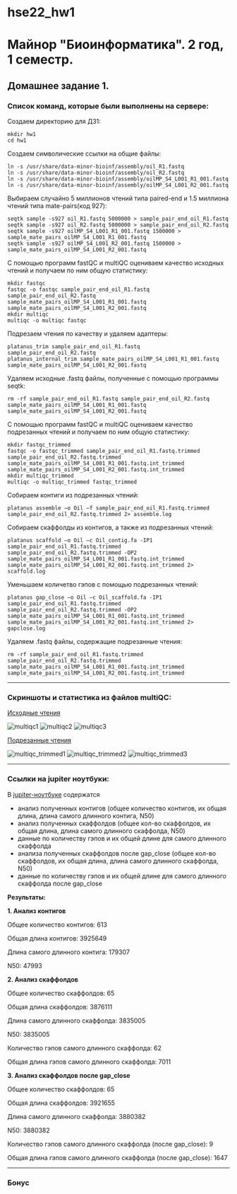 # hse22_hw1

# Майнор "Биоинформатика". 2 год, 1 семестр.
## Домашнее задание 1.

### Список команд, которые были выполнены на сервере:

Создаем директорию для ДЗ1:
```
mkdir hw1
cd hw1
```

Cоздаем символические ссылки на общие файлы:
```
ln -s /usr/share/data-minor-bioinf/assembly/oil_R1.fastq
ln -s /usr/share/data-minor-bioinf/assembly/oil_R2.fastq
ln -s /usr/share/data-minor-bioinf/assembly/oilMP_S4_L001_R1_001.fastq
ln -s /usr/share/data-minor-bioinf/assembly/oilMP_S4_L001_R2_001.fastq
```

Выбираем случайно 5 миллионов чтений типа paired-end и 1.5 миллиона чтений типа mate-pairs(код 927):
```
seqtk sample -s927 oil_R1.fastq 5000000 > sample_pair_end_oil_R1.fastq
seqtk sample -s927 oil_R2.fastq 5000000 > sample_pair_end_oil_R2.fastq
seqtk sample -s927 oilMP_S4_L001_R1_001.fastq 1500000 > sample_mate_pairs_oilMP_S4_L001_R1_001.fastq
seqtk sample -s927 oilMP_S4_L001_R2_001.fastq 1500000 > sample_mate_pairs_oilMP_S4_L001_R2_001.fastq
```

С помощью программ fastQC и multiQC оцениваем качество исходных чтений и получаем по ним общую статистику:
```
mkdir fastqc
fastqc -o fastqc sample_pair_end_oil_R1.fastq sample_pair_end_oil_R2.fastq sample_mate_pairs_oilMP_S4_L001_R1_001.fastq sample_mate_pairs_oilMP_S4_L001_R2_001.fastq
mkdir multiqc
multiqc -o multiqc fastqc
```

Подрезаем чтения по качеству и удаляем адаптеры:
```
platanus_trim sample_pair_end_oil_R1.fastq sample_pair_end_oil_R2.fastq
platanus_internal_trim sample_mate_pairs_oilMP_S4_L001_R1_001.fastq sample_mate_pairs_oilMP_S4_L001_R2_001.fastq
```

Удаляем исходные .fastq файлы, полученные с помощью программы seqtk:
```
rm -rf sample_pair_end_oil_R1.fastq sample_pair_end_oil_R2.fastq sample_mate_pairs_oilMP_S4_L001_R1_001.fastq sample_mate_pairs_oilMP_S4_L001_R2_001.fastq
```

С помощью программ fastQC и multiQC оцениваем качество подрезанных чтений и получаем по ним общую статистику:
```
mkdir fastqc_trimmed
fastqc -o fastqc_trimmed sample_pair_end_oil_R1.fastq.trimmed sample_pair_end_oil_R2.fastq.trimmed sample_mate_pairs_oilMP_S4_L001_R1_001.fastq.int_trimmed sample_mate_pairs_oilMP_S4_L001_R2_001.fastq.int_trimmed
mkdir multiqc_trimmed
multiqc -o multiqc_trimmed fastqc_trimmed
```

Собираем контиги из подрезанных чтений:
```
platanus assemble –o Oil –f sample_pair_end_oil_R1.fastq.trimmed sample_pair_end_oil_R2.fastq.trimmed 2> assemble.log
```

Cобираем скаффолды из контигов, а также из подрезанных чтений:
```
platanus scaffold –o Oil –c Oil_contig.fa -IP1 sample_pair_end_oil_R1.fastq.trimmed sample_pair_end_oil_R2.fastq.trimmed -OP2 sample_mate_pairs_oilMP_S4_L001_R1_001.fastq.int_trimmed sample_mate_pairs_oilMP_S4_L001_R2_001.fastq.int_trimmed 2> scaffold.log
```

Уменьшаем количетво гэпов с помощью подрезанных чтений:
```
platanus gap_close –o Oil –c Oil_scaffold.fa -IP1 sample_pair_end_oil_R1.fastq.trimmed sample_pair_end_oil_R2.fastq.trimmed -OP2 sample_mate_pairs_oilMP_S4_L001_R1_001.fastq.int_trimmed sample_mate_pairs_oilMP_S4_L001_R2_001.fastq.int_trimmed 2> gapclose.log
```
 
Удаляем  .fastq файлы, содержащие подрезанные чтения:
```
rm -rf sample_pair_end_oil_R1.fastq.trimmed sample_pair_end_oil_R2.fastq.trimmed sample_mate_pairs_oilMP_S4_L001_R1_001.fastq.int_trimmed sample_mate_pairs_oilMP_S4_L001_R2_001.fastq.int_trimmed
```

____

### Скриншоты и статистика из файлов multiQC:

[Исходные чтения](html_reports/multiqc_report.html)

![multiqc1](screenshots/multiqc1.jpg)
![multiqc2](screenshots/multiqc2.jpg)
![multiqc3](screenshots/multiqc3.jpg)

[Подрезанные чтения](html_reports/multiqc_trimmed_report.html)

![multiqc_trimmed1](screenshots/multiqc_trimmed1.jpg)
![multiqc_trimmed2](screenshots/multiqc_trimmed2.jpg)
![multiqc_trimmed3](screenshots/multiqc_trimmed3.jpg)

____

### Ссылки на jupiter ноутбуки:

В [jupiter-ноутбуке](src/analysis_of_contigs_and_scaffolds.ipynb) содержатся
- анализ полученных контигов (общее количество контигов, их общая длина, длина самого длинного контига, N50)
- анализ полученных скаффолдов (общее кол-во скаффолдов, их общая длина, длина самого длинного скаффолда, N50)
- данные по количеству гэпов и их общей длине для самого длинного скаффолда
- анализа полученных скаффолдов после gap_close (общее кол-во скаффолдов, их общая длина, длина самого длинного скаффолда, N50)
- данные по количеству гэпов и их общей длине для самого длинного скаффолда после gap_close


**Результаты:**


**1. Анализ контигов**

Общее количество контигов: 613

Общая длина контигов: 3925649

Длина самого длинного контига: 179307

N50: 47993


**2. Анализ скаффолдов**

Общее количество скаффолдов: 65

Общая длина скаффолдов: 3876111

Длина самого длинного скаффолда: 3835005

N50: 3835005


Количество гэпов самого длинного скаффолда: 62

Общая длина гэпов самого длинного скаффолда: 7011


**3. Анализ скаффолдов после gap_close**

Общее количество скаффолдов: 65

Общая длина скаффолдов: 3921655

Длина самого длинного скаффолда: 3880382

N50: 3880382


Количество гэпов самого длинного скаффолда (после gap_close): 9

Общая длина гэпов самого длинного скаффолда (после gap_close): 1647

____

###  Бонус
